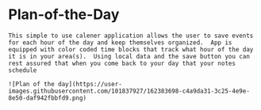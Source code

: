 # Plan-of-the-Day

    This simple to use calener application allows the user to save events for each hour of the day and keep themselves organized.  App is equipped with color coded time blocks that track what hour of the day it is in your area(s).  Using local data and the save button you can rest assured that when you come back to your day that your notes schedule 
    
    ![Plan of the day](https://user-images.githubusercontent.com/101837927/162383698-c4a9da31-3c25-4e9e-8e50-daf942fbbfd9.png)
